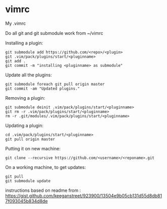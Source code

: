 vimrc
=====

My .vimrc 

Do all git and git submodule work from ~/vimrc

Installing a plugin:

```
git submodule add https://github.com/<repo>/<plugin>
git .vim/pack/plugins/start/<pluginname>
git add .
git commit -m "installing <pluginname> as submodule"
```

Update all the plugins:
```
git submodule foreach git pull origin master
git commit -am "Updated plugins."
```

Removing a plugin:
```
git submodule deinit .vim/pack/plugins/start/<pluginname>
git rm -r .vim/pack/plugins/start/<pluginname>
rm -r .git/modules/.vim/pack/plugins/start/<pluginname>
```

Updating a plugin:
```
cd .vim/pack/plugins/start/<pluginname>
git pull origin master
```

Putting it on new machine:
```
git clone --recursive https://github.com/<username>/<reponame>.git
```

On a working machine, to get updates:
```
git pull
git submodule update
```

instructions based on readme from : https://gist.github.com/keeganstreet/923900/13504e9b05cb131d55d8db817f093045b834d8de
